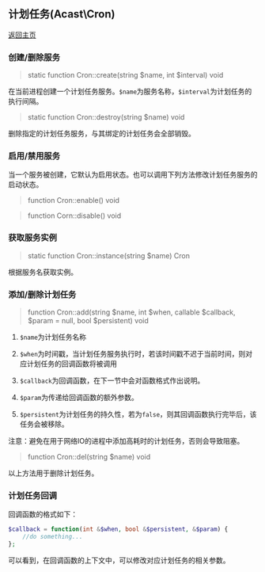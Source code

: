## 计划任务(Acast\\Cron)

[返回主页](../Readme.md)

### 创建/删除服务

> static function Cron::create(string \$name, int \$interval) void

在当前进程创建一个计划任务服务。`$name`为服务名称，`$interval`为计划任务的执行间隔。

> static function Cron::destroy(string \$name) void

删除指定的计划任务服务，与其绑定的计划任务会全部销毁。

### 启用/禁用服务

当一个服务被创建，它默认为启用状态。也可以调用下列方法修改计划任务服务的启动状态。

> function Cron::enable() void

> function Corn::disable() void

### 获取服务实例

> static function Cron::instance(string \$name) Cron

根据服务名获取实例。

### 添加/删除计划任务

> function Cron::add(string \$name, int \$when, callable \$callback, \$param = null, bool \$persistent) void

1. `$name`为计划任务名称

2. `$when`为时间戳，当计划任务服务执行时，若该时间戳不迟于当前时间，则对应计划任务的回调函数将被调用

3. `$callback`为回调函数，在下一节中会对函数格式作出说明。

4. `$param`为传递给回调函数的额外参数。

5. `$persistent`为计划任务的持久性，若为`false`，则其回调函数执行完毕后，该任务会被移除。

注意：避免在用于网络IO的进程中添加高耗时的计划任务，否则会导致阻塞。

> function Cron::del(string \$name) void

以上方法用于删除计划任务。

### 计划任务回调

回调函数的格式如下：

```php
$callback = function(int &$when, bool &$persistent, &$param) {
    //do something...
};
```

可以看到，在回调函数的上下文中，可以修改对应计划任务的相关参数。